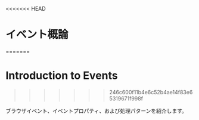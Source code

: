 <<<<<<< HEAD
# イベント概論
=======
# Introduction to Events
>>>>>>> 246c600f11b4e6c52b4ae14f83e65319671f998f

ブラウザイベント、イベントプロパティ、および処理パターンを紹介します。
